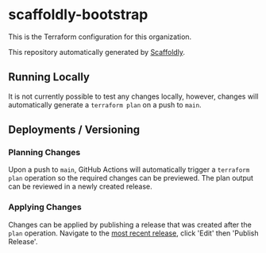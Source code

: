 # scaffoldly-bootstrap

This is the Terraform configuration for this organization.

This repository automatically generated by
[Scaffoldly](https://start.scaffold.ly).

## Running Locally

It is not currently possible to test any changes locally, however, changes will
automatically generate a `terraform plan` on a push to `main`.

## Deployments / Versioning

### Planning Changes

Upon a push to `main`, GitHub Actions will automatically trigger a
`terraform plan` operation so the required changes can be previewed. The plan
output can be reviewed in a newly created release.

### Applying Changes

Changes can be applied by publishing a release that was created after the `plan`
operation. Navigate to the [most recent release](./releases), click 'Edit'
then 'Publish Release'.
